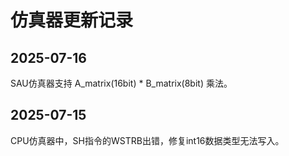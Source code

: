 # 仿真器更新记录

## 2025-07-16
SAU仿真器支持 A_matrix(16bit) * B_matrix(8bit) 乘法。


## 2025-07-15
CPU仿真器中，SH指令的WSTRB出错，修复int16数据类型无法写入。
